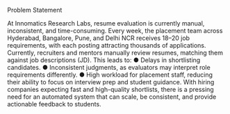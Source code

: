 Problem Statement 


At Innomatics Research Labs, resume evaluation is currently manual, inconsistent, and 
time-consuming. Every week, the placement team across Hyderabad, Bangalore, Pune, and 
Delhi NCR receives 18–20 job requirements, with each posting attracting thousands of 
applications. 
Currently, recruiters and mentors manually review resumes, matching them against job 
descriptions (JD). This leads to: 
● Delays in shortlisting candidates. 
● Inconsistent judgments, as evaluators may interpret role requirements differently. 
● High workload for placement staff, reducing their ability to focus on interview prep and 
student guidance. 
With hiring companies expecting fast and high-quality shortlists, there is a pressing need for 
an automated system that can scale, be consistent, and provide actionable feedback to 
students. 